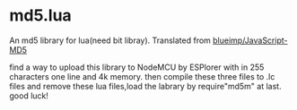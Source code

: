 # md5.lua
An md5 library for lua(need bit libray). Translated from [blueimp/JavaScript-MD5](https://github.com/blueimp/JavaScript-MD5/blob/master/js/md5.js "blueimp/JavaScript-MD5")

find a way to upload this library to NodeMCU by ESPlorer with in 255 characters one line and 4k memory.
then compile these three files to .lc files and remove these lua files,load the labrary by require"md5m" at last.
good luck!
